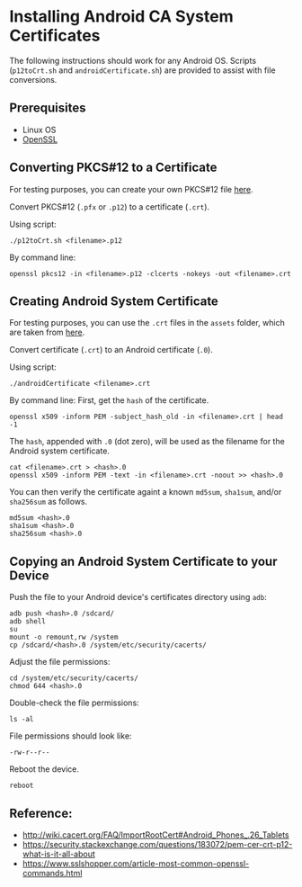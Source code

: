 # Installing Android CA System Certificates
The following instructions should work for any Android OS. Scripts (`p12toCrt.sh` and `androidCertificate.sh`) are provided to assist with file conversions.


## Prerequisites
- Linux OS
- [OpenSSL](https://www.openssl.org/)


## Converting PKCS#12 to a Certificate
For testing purposes, you can create your own PKCS#12 file [here](https://pkijs.org/examples/PKCS12SimpleExample.html).

Convert PKCS#12 (`.pfx` or `.p12`) to a certificate (`.crt`).

Using script:
```shell
./p12toCrt.sh <filename>.p12
```

By command line:
```shell
openssl pkcs12 -in <filename>.p12 -clcerts -nokeys -out <filename>.crt
```

## Creating Android System Certificate
For testing purposes, you can use the `.crt` files in the `assets` folder, which are taken from [here](https://www.cacert.org/index.php?id=3).

Convert certificate (`.crt`) to an Android certificate (`.0`).

Using script:
```
./androidCertificate <filename>.crt
```

By command line:
First, get the `hash` of the certificate.
```
openssl x509 -inform PEM -subject_hash_old -in <filename>.crt | head -1
```

The `hash`, appended with `.0` (dot zero), will be used as the filename for the Android system certificate.
```
cat <filename>.crt > <hash>.0
openssl x509 -inform PEM -text -in <filename>.crt -noout >> <hash>.0
```

You can then verify the certificate againt a known `md5sum`, `sha1sum`, and/or `sha256sum` as follows.
```
md5sum <hash>.0
sha1sum <hash>.0
sha256sum <hash>.0
```


## Copying an Android System Certificate to your Device
Push the file to your Android device's certificates directory using `adb`:
```
adb push <hash>.0 /sdcard/
adb shell
su
mount -o remount,rw /system
cp /sdcard/<hash>.0 /system/etc/security/cacerts/
```

Adjust the file permissions:
```
cd /system/etc/security/cacerts/
chmod 644 <hash>.0
```

Double-check the file permissions:
```
ls -al
```

File permissions should look like:
```
-rw-r--r--
```

Reboot the device.
```
reboot
```


## Reference:
* http://wiki.cacert.org/FAQ/ImportRootCert#Android_Phones_.26_Tablets
* https://security.stackexchange.com/questions/183072/pem-cer-crt-p12-what-is-it-all-about
* https://www.sslshopper.com/article-most-common-openssl-commands.html

